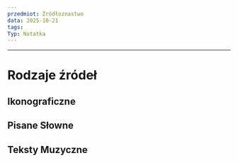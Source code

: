 ```yaml
---
przedmiot: Źródłoznastwo
data: 2025-10-21
tags:
Typ: Notatka
---
```

---

# Rodzaje źródeł
## Ikonograficzne

## Pisane Słowne

## Teksty Muzyczne

##